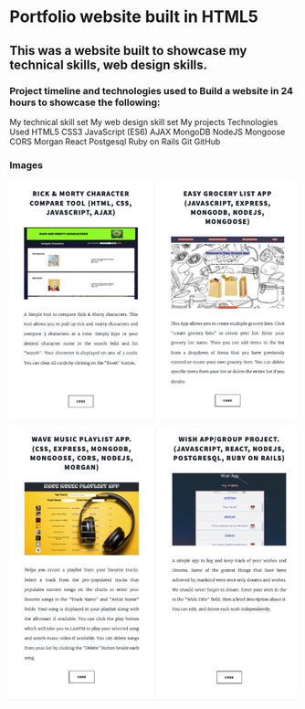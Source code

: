 # Portfolio website built in HTML5

## This was a website built to showcase my technical skills, web design skills.

### Project timeline and technologies used to Build a website in 24 hours to showcase the following:

My technical skill set
My web design skill set
My projects
Technologies Used
HTML5
CSS3
JavaScript (ES6)
AJAX
MongoDB
NodeJS
Mongoose
CORS
Morgan
React
Postgesql
Ruby on Rails
Git
GitHub

### Images

![PORTFOLIO](images/portfolio1.png)

![PORTFOLIO](images/portfolio2.png)